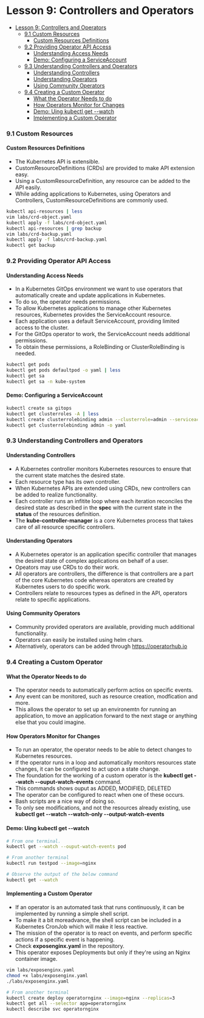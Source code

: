 # Lesson 9: Controllers and Operators

- [Lesson 9: Controllers and Operators](#lesson-9-controllers-and-operators)
    - [9.1 Custom Resources](#91-custom-resources)
      - [Custom Resources Definitions](#custom-resources-definitions)
    - [9.2 Providing Operator API Access](#92-providing-operator-api-access)
      - [Understanding Access Needs](#understanding-access-needs)
      - [Demo: Configuring a ServiceAccount](#demo-configuring-a-serviceaccount)
    - [9.3 Understanding Controllers and Operators](#93-understanding-controllers-and-operators)
      - [Understanding Controllers](#understanding-controllers)
      - [Understanding Operators](#understanding-operators)
      - [Using Community Operators](#using-community-operators)
    - [9.4 Creating a Custom Operator](#94-creating-a-custom-operator)
      - [What the Operator Needs to do](#what-the-operator-needs-to-do)
      - [How Operators Monitor for Changes](#how-operators-monitor-for-changes)
      - [Demo: Uing kubectl get --watch](#demo-uing-kubectl-get---watch)
      - [Implementing a Custom Operator](#implementing-a-custom-operator)

### 9.1 Custom Resources

#### Custom Resources Definitions

- The Kubernetes API is extensible.
- CustomResourceDefinitions (CRDs) are provided to make API extension easy.
- Using a CustomResourceDefinition, any resource can be added to the API easily.
- While adding applications to Kubernetes, using Operators and Controllers, CustomResourceDefinitions are commonly used.

```bash
kubectl api-resources | less
vim labs/crd-object.yaml
kubectl apply -f labs/crd-object.yaml
kubectl api-resources | grep backup
vim labs/crd-backup.yaml
kubectl apply -f labs/crd-backup.yaml
kubectl get backup
```

### 9.2 Providing Operator API Access

#### Understanding Access Needs

- In a Kubernetes GitOps environment we want to use operators that automatically create and update applications in Kubernetes.
- To do so, the operator needs permissions.
- To allow Kubernetes applications to manage other Kubernetes resources, Kubernetes provides the ServiceAccount resource.
- Each application uses a default ServiceAccount, providing limited access to the cluster.
- For the GitOps operator to work, the ServiceAccount needs additional permissions.
- To obtain these permissions, a RoleBinding or ClusterRoleBinding is needed.

```bash
kubectl get pods
kubectl get pods defaultpod -o yaml | less
kubectl get sa
kubectl get sa -n kube-system
```

#### Demo: Configuring a ServiceAccount

```bash
kubectl create sa gitops
kubectl get clusterroles -A | less
kubectl create clusterrolebinding admin --clusterrole=admin --serviceaccount=default:gitops
kubectl get clusterrolebinding admin -o yaml
```

### 9.3 Understanding Controllers and Operators

#### Understanding Controllers

- A Kubernetes controller monitors Kubernetes resources to ensure that the current state matches the desired state.
- Each resource type has its own controller.
- When Kubernetes APIs are extended using CRDs, new controllers can be added to realize functionality.
- Each controller runs an infitite loop where each iteration reconciles the desired state as described in the **spec** with the current state in the **status** of the resources definition.
- The **kube-controller-manager** is a core Kubernetes process that takes care of all resource specific controllers.

#### Understanding Operators 

- A Kubernetes operator is an application specific controller that manages the desired state of complex applications on behalf of a user.
- Opeators may use CRDs to do their work.
- All operators are controllers, the difference is that controllers are a part of the core Kubernetes code whereas operators are created by Kubernetes users to do specific work.
- Controllers relate to resources types as defined in the API, operators relate to specific applications.

#### Using Community Operators

- Community provided operators are available, providing much additional functionality.
- Operators can easily be installed using helm chars.
- Alternatively, operators can be added through https://operatorhub.io

### 9.4 Creating a Custom Operator

#### What the Operator Needs to do

- The operator needs to automatically perform actios on specific events.
- Any event can be monitored, such as resource creation, modfication and more.
- This allows the operator to set up an environemtn for running an application, to move an application forward to the next stage or anything else that you could imagine.

#### How Operators Monitor for Changes

- To run an operator, the operator needs to be able to detect changes to Kubernetes resources.
- If the operator runs in a loop and automatically monitors resources state changes, it can be configured to act upon a state change.
- The foundation for the working of a custom operator is the **kubectl get --watch --ouput-watch-events** command.
- This commands shows ouput as ADDED, MODIFIED, DELETED
- The operator can be configured to react when one of these occurs.
- Bash scripts are a nice way of doing so.
- To only see modifications, and not the resources already existing, use **kubectl get --watch --watch-only --output-watch-events** 

#### Demo: Uing kubectl get --watch
```bash
# From one terminal.
kubectl get --watch --ouput-watch-events pod

# From another terminal
kubectl run testpod --image=nginx

# Observe the output of the below command 
kubectl get --watch 
```

#### Implementing a Custom Operator

- If an operator is an automated task that runs continuously, it can be implemented by running a simple shell script.
- To make it a bit moreadvance, the shell script can be included in a Kubernetes CronJob which will make it less reactive.
- The mission of the operator is to react on events, and perform specific actions if a specific event is happening.
- Check **exposenginx.yaml** in the repository.
- This operator exposes Deployments but only if they're using an Nginx container image.
```bash
vim labs/exposenginx.yaml
chmod +x labs/exposenginx.yaml
./labs/exposenginx.yaml

# From another terminal
kubectl create deploy operatornginx --image=nginx --replicas=3
kubectl get all --selector app=operatornginx
kubectl describe svc operatornginx
``` 
